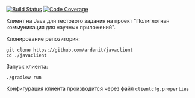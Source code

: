 [![Build Status](https://travis-ci.com/ardenit/javaclient.svg?token=Y4rJUAvZoAdBPZr95So2&branch=master)](https://travis-ci.org/ardenit/javaclient)
[![Code Coverage](https://codecov.io/gh/ardenit/javaclient/branch/master/graph/badge.svg?token=JDW3E8GGGQ)](https://codecov.io/gh/ardenit/javaclient)

Клиент на Java для тестового задания на проект "Полиглотная коммуникация для научных приложений".

Клонирование репозитория:
    
    git clone https://github.com/ardenit/javaclient
    cd ./javaclient
    
Запуск клиента:

    ./gradlew run
    
Конфигурация клиента производится через файл `clientcfg.properties`
